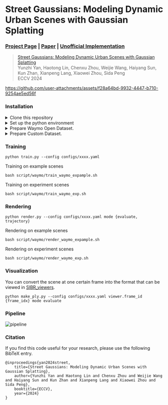 # Street Gaussians: Modeling Dynamic Urban Scenes with Gaussian Splatting

### [Project Page](https://zju3dv.github.io/street_gaussians) | [Paper](https://arxiv.org/pdf/2401.01339.pdf) | [Unofficial Implementation](https://github.com/LightwheelAI/street-gaussians-ns)

> [Street Gaussians: Modeling Dynamic Urban Scenes with Gaussian Splatting](https://arxiv.org/abs/2401.01339)  
> Yunzhi Yan, Haotong Lin, Chenxu Zhou, Weijie Wang, Haiyang Sun, Kun Zhan, Xianpeng Lang, Xiaowei Zhou, Sida Peng  
> ECCV 2024


https://github.com/user-attachments/assets/f28a64bd-9932-4447-b710-9254ae5ed56f

### Installation
<details> <summary>Clone this repository</summary>

```
git clone https://github.com/zju3dv/street_gaussians.git
```
</details>

<details> <summary>Set up the python environment</summary>

```
# Set conda environment
conda create -n street-gaussian python=3.8
conda activate street-gaussian

# Install torch (corresponding to your CUDA version)
pip install torch==1.13.1+cu116 torchvision==0.14.1+cu116 torchaudio==0.13.1 --extra-index-url https://download.pytorch.org/whl/cu116

# Install requirements
pip install -r requirments.txt

# Install submodules
pip install ./submodules/diff-gaussian-rasterization
pip install ./submodules/simple-knn
pip install ./submodules/simple-waymo-open-dataset-reader
python script/test_gaussian_rasterization.py

# Install nerfacc and tiny-cuda-nn manually
pip install git+https://github.com/nerfstudio-project/nerfacc.git@8340e19daad4bafe24125150a8c56161838086fa
pip install git+https://github.com/NVlabs/tiny-cuda-nn/#subdirectory=bindings/torch
```
</details>

<details> <summary>Prepare Waymo Open Dataset.</summary>

We provide the example scenes [here](https://drive.google.com/drive/folders/1ghpE_kBwqXiWgiSWAajByjPsmj1y0l1H). You can directly download the data and skip the following steps for a quick start.

#### Download the training and validation set of [Waymo Open Dataset](https://console.cloud.google.com/storage/browser/waymo_open_dataset_v_1_4_1/individual_files?pageState=(%22StorageObjectListTable%22:(%22f%22:%22%255B%255D%22))). 
We provide the split file following [EmerNeRF](https://emernerf.github.io/https://emernerf.github.io/). You can refer to [this document](https://github.com/NVlabs/EmerNeRF/blob/main/docs/NOTR.md) for download details. 
<!-- Please note that `val_dynamic.txt` specify scenes from the validation set, which means you may need to change the file source [here](https://github.com/NVlabs/EmerNeRF/blob/8c051d7cccbad3b52c7b11a519c971b8ead97e1a/datasets/download_waymo.py#L31). -->

#### Preprocess the data
Download the tracking predictions on validation set, We provide the processed results [here](https://drive.google.com/file/d/1bMDOMtZdyP3m8qY1Phb5Sr6Po-QWFIWk/view?usp=drive_link).


Preprocess the example scenes
```
python script/waymo/waymo_converter.py --root_dir TRAINING_SET_DIR --save_dir SAVE_DIR --split_file script/waymo/waymo_splits/demo.txt --segment_file script/waymo/waymo_splits/segment_list_train.txt
```

Preprocess the experiment scenes
```
python script/waymo/waymo_converter.py --root_dir VALIDATION_SET_DIR --save_dir SAVE_DIR --split_file script/waymo/waymo_splits/val_dynamic.txt --segment_file script/waymo/waymo_splits/segment_list_val.txt
--track_file TRACKER_PATH
```

Generating LiDAR depth
```
python script/waymo/generate_lidar_depth.py --datadir DATA_DIR
```

Generating sky mask

Install GroundingDINO following [this repo](https://github.com/IDEA-Research/GroundingDINO) and download SAM checkpoint from [this link](https://dl.fbaipublicfiles.com/segment_anything/sam_vit_h_4b8939.pth).

```
python script/waymo/generate_sky_mask.py --datadir DATA_DIR --sam_checkpoint SAM_CKPT
```


</details>

<details> <summary>Prepare Custom Dataset.</summary>
TODO
</details>
<!-- 
### Configuration
We build the configuration based on [3D Gaussian Splatting](https://github.com/graphdeco-inria/gaussian-splatting/blob/main/arguments/__init__.py). 
The parameters used are listed in `lib/config/config.py` with brief comments. -->

### Training
```
python train.py --config configs/xxxx.yaml
```

Training on example scenes
```
bash script/waymo/train_waymo_expample.sh
```

Training on experiment scenes
```
bash script/waymo/train_waymo_exp.sh
```

### Rendering
```
python render.py --config configs/xxxx.yaml mode {evaluate, trajectory}
```
Rendering on example scenes
```
bash script/waymo/render_waymo_expample.sh
```

Rendering on experiment scenes
```
bash script/waymo/render_waymo_exp.sh
```

### Visualization
You can convert the scene at one certain frame into the format that can be viewed in [SIBR_viewers](https://gitlab.inria.fr/sibr/sibr_core).
```
python make_ply.py --config configs/xxxx.yaml viewer.frame_id {frame_idx} mode evaluate
```


### Pipeline
![pipeline](images/pipeline.jpg)

### Citation

If you find this code useful for your research, please use the following BibTeX entry.

```
@inproceedings{yan2024street,
    title={Street Gaussians: Modeling Dynamic Urban Scenes with Gaussian Splatting}, 
    author={Yunzhi Yan and Haotong Lin and Chenxu Zhou and Weijie Wang and Haiyang Sun and Kun Zhan and Xianpeng Lang and Xiaowei Zhou and Sida Peng},
    booktitle={ECCV},
    year={2024}
}
```
